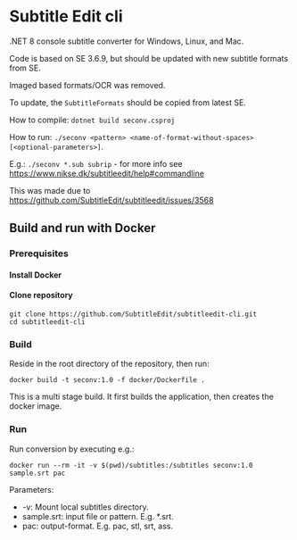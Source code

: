 # Subtitle Edit cli 

.NET 8 console subtitle converter for Windows, Linux, and Mac.

Code is based on SE 3.6.9, but should be updated with new subtitle formats from SE.

Imaged based formats/OCR was removed.

To update, the `SubtitleFormats` should be copied from latest SE.

How to compile: `dotnet build seconv.csproj`

How to run: `./seconv <pattern> <name-of-format-without-spaces> [<optional-parameters>]`.

E.g.: `./seconv *.sub subrip` - for more info see https://www.nikse.dk/subtitleedit/help#commandline

This was made due to https://github.com/SubtitleEdit/subtitleedit/issues/3568


## Build and run with Docker

### Prerequisites

#### Install Docker

#### Clone repository
```
git clone https://github.com/SubtitleEdit/subtitleedit-cli.git
cd subtitleedit-cli
```

### Build

Reside in the root directory of the repository, then run:    
```
docker build -t seconv:1.0 -f docker/Dockerfile .
```

This is a multi stage build. It first builds the application, then creates the docker image. 

### Run

Run conversion by executing e.g.:   
```
docker run --rm -it -v $(pwd)/subtitles:/subtitles seconv:1.0 sample.srt pac
```

Parameters:
- -v: Mount local subtitles directory.
- sample.srt: input file or pattern. E.g. *.srt.
- pac: output-format. E.g. pac, stl, srt, ass.
